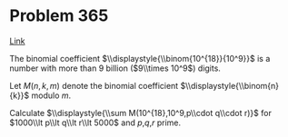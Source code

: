 # Problem 365

[Link](https://projecteuler.net/problem=365)

The binomial coefficient $\\displaystyle{\\binom{10^{18}}{10^9}}$ is a number with more than $9$ billion ($9\\times 10^9$) digits. 

Let $M(n,k,m)$ denote the binomial coefficient $\\displaystyle{\\binom{n}{k}}$ modulo $m$. 

Calculate $\\displaystyle{\\sum M(10^{18},10^9,p\\cdot q\\cdot r)}$ for $1000\\lt p\\lt q\\lt r\\lt 5000$ and $p$,$q$,$r$ prime.